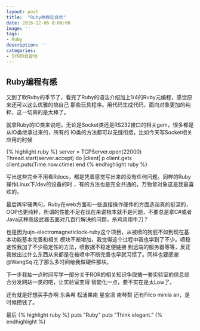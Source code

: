 ```yaml
---
layout: post
title:  "Ruby神教徒自吹"
date: 2016-12-06 8:00:00
image: ''
tags:
- Ruby
description: ''
categories:
- SYH的自留地
---
```


**Ruby编程有感**
---
又到了吹Ruby的季节了，看完了Ruby的语法介绍加上1/4的Ruby元编程，感觉原来还可以这么优雅的搞自己
那些玩具程序。用代码生成代码，面向对象更加的纯粹，这一切真的是太棒了。

就拿Ruby的IO类来说吧，无论是Socket类还是RS232接口的相关gem，很多都是从IO类继承过来的，所有的
IO类的方法都可以无缝衔接，比如今天写Socket相关应用的时候

{% highlight ruby %}
server = TCPServer.open(22000)
Thread.start(server.accept) do |client|
    p client.gets
    client.puts(Time.now.ctime)
end
{% endhighlight ruby %}

写出这些完全不用看Rdocs，都是凭着感觉写出来的没有任何问题。同样的Ruby操作Linux下/dev的设备的时
，有的方法也是完全共通的。万物皆对象这是我最喜欢的。

最后再牢骚两句，Ruby在web方面和一些直接操作硬件的方面造诣真的挺深的，OOP也更纯粹，所谓的性能不足在现在来说根本就不是问题，不要总是拿C#或者Java这种高级武器去面对几百行解决的问题，杀鸡焉用牛刀？

也是因为ujn-electromagneticlock-ruby这个项目，从被喷的狗屁不如到现在基本功能基本完善和相关
模块不断增加，我觉得这个过程中我也学到了不少。喷稳定性我加了不少稳定性的方法，喷数据不稳定便链接
到远端的服务器等等，反正我做出过什么东西从来都是在被喷中不断完善也早就习惯了。同样也要感谢@WangSq
花了那么多时间给我做硬件那块。

下一步我抽一点时间写学一部分关于ROR的相关知识争取搞一套实验室的信息综合分发网站一类的吧，让实验室变得
智能化一点，要不实在是太Low了。

还有就是好想买手办啊 东条希 松浦果南 星空凛 南琴梨 还有Filco minila air，是时候攒钱了。

最后
{% highlight ruby %}
puts "Ruby"
puts "Think elegant."
{% endhighlight %}
